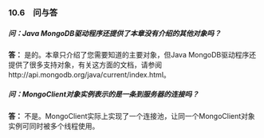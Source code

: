### 10.6　问与答

##### 问：Java MongoDB驱动程序还提供了本章没有介绍的其他对象吗？

**答：** 是的。本章只介绍了您需要知道的主要对象，但Java MongoDB驱动程序还提供了很多支持对象，有关这方面的文档，请参阅http://api.mongodb.org/java/current/index.html。

##### 问：MongoClient对象实例表示的是一条到服务器的连接吗？

**答：** 不是。MongoClient实际上实现了一个连接池，让同一个MongoClient对象实例可同时被多个线程使用。

